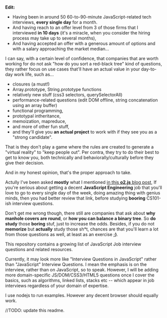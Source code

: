 **Edit:**

* Having been in around 50 60-to-90-minute JavaScript-related tech interviews, **every single day** for a month.
* And having reach to an offer level from 3 of those firms that I interviewed
**in 10 days** (it's a miracle, when you consider the hiring process may
take up to several months), 
* And having accepted an offer with a generous
amount of options and with a salary approaching the market median...

I can say, with a certain level of confidence, that companies that are worth
working for do not ask "how do you sort a red-black tree" kind of questions,
they rather focus on use cases that'll have an actual value in your 
day-to-day work life, such as...

* closures (a must!)
* Array.prototype, String.prototype functions
* relatively new stuff (css3 selectors, querySelectorAll)
* performance-related questions (edit DOM offline, string concatenation using an array buffer)
* functional programming,
* prototypal intheritance,
* memoization, mapreduce,
* and more of other fun stuff,
* and they'll give you **an actual project** to work with if they see you as a "strong candidate".

That is they don't play a game where the rules are created to generate a "virtual reality"
to "keep people out". Per contra, they try to do their best to get to know you, both technically
and behaviorally/culturally before they give their decision.

And in my honest opinion, that's the proper approach to take.

Actully I've been asked **mostly** what I mentioned 
[in this **o2.js** blog post](http://o2js.com/2011/04/23/do-you-think-you-know-javascript-you-dont/),
If you're serious about getting a decent **JavaScript Engineering** job
that you'll love to go to every single day of the week, doing amazing thing with genius minds,
then you had better review that link, before studying **booring** CS101-ish interview questions.

Don't get me wrong though, there still are companies that ask about **why manhole covers are round**,
or **how you can balance a binary tree**. So **do study** those **boring** stuf, just to increase the odds.
Besides, if you do not **memorize** but **actually** study those sh\*t, chances are that you'll learn a lot
from those questions as well, at least as an exercise **;)**.

This repository contains a growing list of JavaScript Job interview questions 
and related resources.

Currently, it may look more like "Interview Questions in JavaScript" rather 
than "JavaScript" Interview Questions. I mean the emphasis is on the interview,
rather than on JavaScript, so to speak. However, I will be adding more 
domain-specific JS/DOM/CSS3/HTML5 questions once I cover the basics, such as 
algorithms, linked lists, stacks etc -- which appear in job interviews
regardless of your domain of expertise.

I use nodejs to run examples. However any decent browser should equally work.

//TODO: update this readme.
